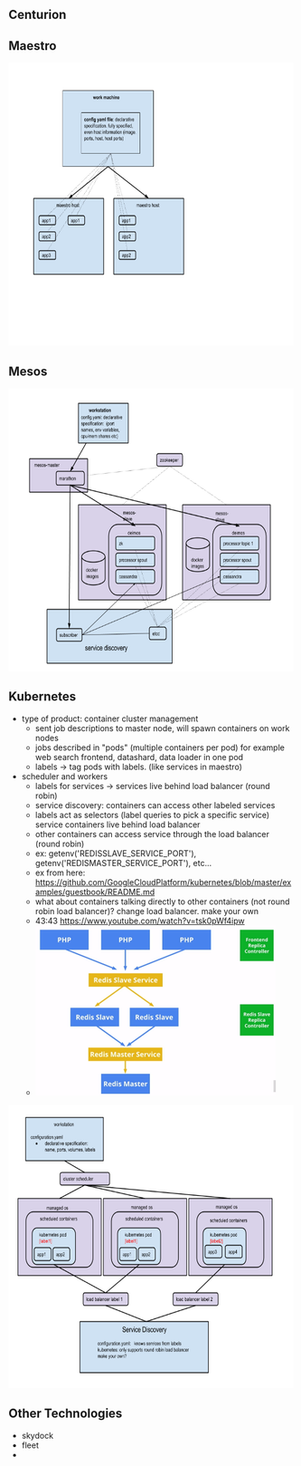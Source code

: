 ## Centurion

## Maestro
<img src='maestro.png' height=500></img>
## Mesos
<img src='mesos.png' height=500></img>
## Kubernetes
* type of product: container cluster management
	* sent job descriptions to master node, will spawn containers on work nodes
	* jobs described in "pods" (multiple containers per pod) for example web search frontend, datashard, data loader in one pod
	* labels -> tag pods with labels. (like services in maestro)
* scheduler and workers
	* labels for services -> services live behind load balancer (round robin)
	* service discovery: containers can access other labeled services
	* labels act as selectors (label queries to pick a specific service) service containers live behind load balancer
	* other containers can access service through the load balancer (round robin)
	* ex: getenv('REDISSLAVE_SERVICE_PORT'), getenv('REDISMASTER_SERVICE_PORT'), etc...
	* ex from here: https://github.com/GoogleCloudPlatform/kubernetes/blob/master/examples/guestbook/README.md
	* what about containers talking directly to other containers (not round robin load balancer)? change load balancer. make your own
	* 43:43   https://www.youtube.com/watch?v=tsk0pWf4ipw
	* <img src='kubernetes-fig1.png' height=300></img>

<img src='kubernetes.png' height=500></img>



## Other Technologies
* skydock
* fleet
* 
